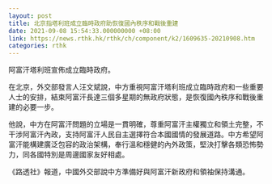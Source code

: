 ```yaml
---
layout: post
title: 北京指塔利班成立臨時政府助恢復國內秩序和戰後重建
date: 2021-09-08 15:54:33.000000000 +08:00
link: https://news.rthk.hk/rthk/ch/component/k2/1609635-20210908.htm
categories: rthk
---
```


阿富汗塔利班宣佈成立臨時政府。

在北京，外交部發言人汪文斌說，中方重視阿富汗塔利班成立臨時政府和一些重要人士的安排，結束阿富汗長達三個多星期的無政府狀態，是恢復國內秩序和戰後重建的必要一步。

他說，中方在阿富汗問題的立場是一貫明確，尊重阿富汗主權獨立和領土完整，不干涉阿富汗內政，支持阿富汗人民自主選擇符合本國國情的發展道路。中方希望阿富汗能構建廣泛包容的政治架構，奉行溫和穩健的內外政策，堅決打擊各類恐怖勢力，同各國特別是周邊國家友好相處。

《路透社》報道，中國外交部說中方準備好與阿富汗新政府和領袖保持溝通。
